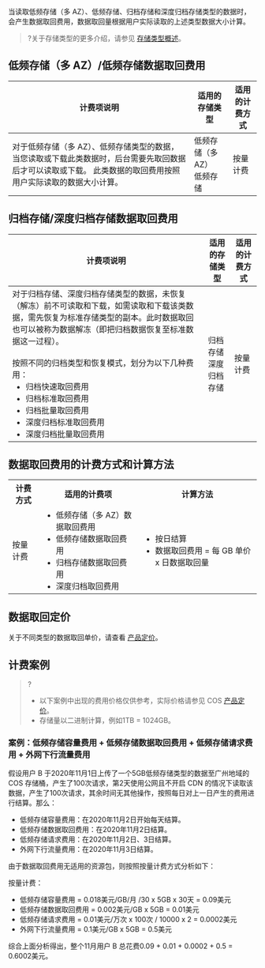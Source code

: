 当读取低频存储（多 AZ）、低频存储、归档存储和深度归档存储类型的数据时，会产生数据取回费用，数据取回量根据用户实际读取的上述类型数据大小计算。

>?关于存储类型的更多介绍，请参见 [存储类型概述](https://intl.cloud.tencent.com/document/product/436/30925)。
> 


## 低频存储（多 AZ）/低频存储数据取回费用

| 计费项说明       | 适用的存储类型           | 适用的计费方式               |
| ----------------------- | --------------- |------------------- |
|         对于低频存储（多 AZ）、低频存储类型的数据，当您读取或下载此类数据时，后台需要先取回数据后才可以读取或下载。 此类数据的取回费用按照用户实际读取的数据大小计算。                           |      低频存储（多 AZ）</br>低频存储                             |      按量计费     |

## 归档存储/深度归档存储数据取回费用

| 计费项说明       | 适用的存储类型           | 适用的计费方式               |
| ----------------------- | --------------- |------------------- |
|         对于归档存储、深度归档存储类型的数据，未恢复（解冻）前不可读取和下载，如需读取和下载该类数据，需先恢复为标准存储类型的副本。此时数据取回也可以被称为数据解冻（即把归档数据恢复至标准数据这一过程）。 </br></br>按照不同的归档类型和恢复模式，划分为以下几种费用：<ul style="margin: 0;"><li>归档快速取回费用</li><li>归档标准取回费用</li><li>归档批量取回费用</li><li>深度归档标准取回费用</li><li>深度归档批量取回费用</li></ul>          |       归档存储</br>深度归档存储                            |      按量计费   |


## 数据取回费用的计费方式和计算方法

<table>
   <tr>
      <th>计费方式</td>
      <th>适用的计费项</td>
      <th>计算方法 </td>
   </tr>
   <tr>
      <td rowspan=1>按量计费</td>
      <td><ul style="margin: 0;"><li>低频存储（多 AZ）数据取回费用</li><li>低频存储数据取回费用</li><li>归档存储数据取回费用</li><li>深度归档取回费用</li></ul></td>
      <td><ul style="margin: 0;"><li>按日结算</li><li>数据取回费用 = 每 GB 单价 x 日数据取回量</li></ul></td>
   </tr>
</table>


## 数据取回定价

关于不同类型的数据取回单价，请查看 [产品定价](https://buy.intl.cloud.tencent.com/price/cos?lang=en&pg=)。




## 计费案例

>?
> - 以下案例中出现的费用价格仅供参考，实际价格请参见 COS [产品定价](https://buy.intl.cloud.tencent.com/price/cos?lang=en&pg=)。
> - 存储量以二进制计算，例如1TB = 1024GB。
> 

### 案例：低频存储容量费用 + 低频存储数据取回费用 + 低频存储请求费用 + 外网下行流量费用

假设用户 B 于2020年11月1日上传了一个5GB低频存储类型的数据至广州地域的 COS 存储桶，产生了100次请求，第2天使用公网且不开启 CDN 的情况下读取该数据，产生了100次请求，其余时间无其他操作，按照每日对上一日产生的费用进行结算。那么：

- 低频存储容量费用：在2020年11月2日开始每天结算。
- 低频存储数据取回费用：在2020年11月2日结算。
- 低频存储请求费用：在2020年11月2日、3日结算。
- 外网下行流量费用：在2020年11月3日结算。

由于数据取回费用无适用的资源包，则按照按量计费方式分析如下：

按量计费：
 - 低频存储容量费用 = 0.018美元/GB/月 /30 x 5GB x 30天 = 0.09美元
 - 低频存储数据取回费用 = 0.002美元/GB x 5GB = 0.01美元
 - 低频存储请求费用 = 0.01美元/万次 x 100次 / 10000 x 2 = 0.0002美元
 - 外网下行流量费用 = 0.1美元/GB x 5GB = 0.5美元

综合上面分析得出，整个11月用户 B 总花费0.09 + 0.01 + 0.0002 + 0.5 = 0.6002美元。

